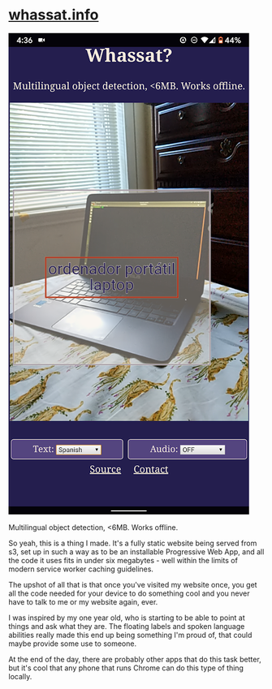 # [whassat.info](https://whassat.info)

![Demo screenshot](Screenshot.png)

Multilingual object detection, &lt;6MB. Works offline.

So yeah, this is a thing I made. It's a fully static website being served from s3, set up in such a way as to be an installable Progressive Web App, and all the code it uses fits in under six megabytes - well within the limits of modern service worker caching guidelines.

The upshot of all that is that once you've visited my website once, you get all the code needed for your device to do something cool and you never have to talk to me or my website again, ever.

I was inspired by my one year old, who is starting to be able to point at things and ask what they are. The floating labels and spoken language abilities really made this end up being something I'm proud of, that could maybe provide some use to someone.

At the end of the day, there are probably other apps that do this task better, but it's cool that any phone that runs Chrome can do this type of thing locally.
